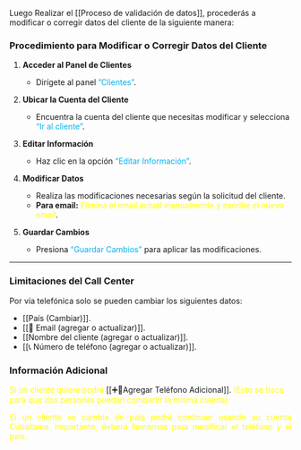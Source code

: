 Luego Realizar el [[Proceso de validación de datos]], procederás a modificar o corregir datos del cliente de la siguiente manera:

### Procedimiento para Modificar o Corregir Datos del Cliente

1. **Acceder al Panel de Clientes**
    
    - Dirígete al panel <font color="#00b0f0">”Clientes”</font>.
2. **Ubicar la Cuenta del Cliente**
    
    - Encuentra la cuenta del cliente que necesitas modificar y selecciona <font color="#00b0f0">“Ir al cliente”</font>.
3. **Editar Información**
    
    - Haz clic en la opción <font color="#00b0f0">“Editar Información”</font>.
4. **Modificar Datos**
    
    - Realiza las modificaciones necesarias según la solicitud del cliente.
    - **Para email:** <font color="#ffff00">Elimina el email actual manualmente y escribe el nuevo email</font>.
5. **Guardar Cambios**
    
    - Presiona <font color="#00b0f0">“Guardar Cambios”</font> para aplicar las modificaciones.

---

### Limitaciones del Call Center

Por vía telefónica solo se pueden cambiar los siguientes datos:

- [[País (Cambiar)]].
- [[📧 Email (agregar o actualizar)]].
- [[Nombre del cliente (agregar o actualizar)]].
- [[📞 Número de teléfono (agregar o actualizar)]].
### Información Adicional

<font color="#ffff00">Si un cliente quiere podrá</font> [[➕📱Agregar Teléfono Adicional]]. <font color="#ffff00">(Esto se hace para que dos personas puedan compartir la misma cuenta)</font>

<p align="justify"><font color="#ffff00">Si un cliente se cambia de país podrá continuar usando su cuenta Cuballama. Importante, deberá llamarnos para modificar el teléfono y el país.</font></p>